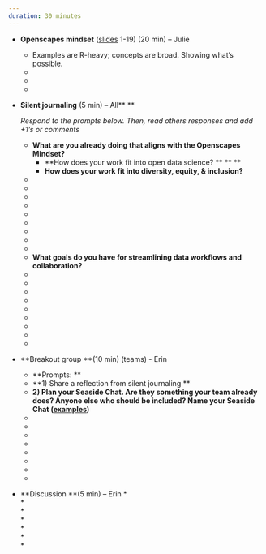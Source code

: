```yaml
---
duration: 30 minutes
---
```


* **Openscapes mindset** ([slides](https://docs.google.com/presentation/d/1giEW0EIYVnxneGpOBSJnEqg-1CVBUGrbH8Z5gawdeBc/edit?usp=sharing) 1-19) (20 min) – Julie
    * Examples are R-heavy; concepts are broad. Showing what’s possible.
    *  
    *  
    * 
* **Silent journaling** (5 min) – All** **

    _Respond to the prompts below. Then, read others responses and add +1’s or comments_

    * **What are you already doing that aligns with the Openscapes Mindset?**
        * **How does your work fit into open data science? ** **  **
        * **How does your work fit into diversity, equity, & inclusion?**
    *  
    *
    *
    *
    *
    *
    *
    *
    *
    * **What goals do you have for streamlining data workflows and collaboration?**
    *  
    *  
    *  
    *   
    *  
    *  
    *  
    *  
    * 
* **Breakout group **(10 min) (teams) - Erin
    * **Prompts: **
    * **1) Share a reflection from silent journaling **
    * **2) Plan your Seaside Chat. **Are they something your team already does? Anyone else who should be included? Name your Seaside Chat ([examples](https://www.openscapes.org/blog/2019/03/10/seaside-chats)**)**
    * 
    * 
    * 
    * 
    * 
    *  
    *  
    *  
* **Discussion **(5 min) – Erin
    *  
    *  
    *  
    *  
    *  
    *  
    * 
